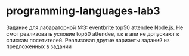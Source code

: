 # programming-languages-lab3
Задание для лабараторной №3: eventbrite top50 attendee Node.js. Не смог реализовать условие top50 attendee, т.к в апи не допускают к спискам посетителей. Реализовал другие варианты заданий из предложенных в задании
